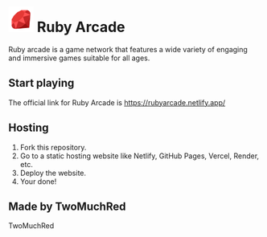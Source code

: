 # <img src="/media/icons/ruby.png" alt="Ruby Arcade Logo" width="50"> Ruby Arcade

Ruby arcade is a game network that features a wide variety of engaging and immersive games suitable for all ages.

## Start playing
The official link for Ruby Arcade is https://rubyarcade.netlify.app/

## Hosting
1. Fork this repository.
2. Go to a static hosting website like Netlify, GitHub Pages, Vercel, Render, etc.
3. Deploy the website.
4. Your done!

## Made by TwoMuchRed
TwoMuchRed
